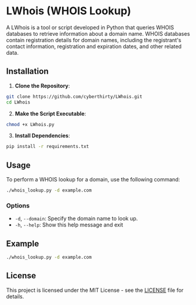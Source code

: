 # LWhois (WHOIS Lookup)

A LWhois is a tool or script developed in Python that queries WHOIS databases to retrieve information about a domain name. WHOIS databases contain registration details for domain names, including the registrant's contact information, registration and expiration dates, and other related data.

## Installation

1. **Clone the Repository**:
  ```bash
  git clone https://github.com/cyberthirty/LWhois.git
  cd LWhois
  ```

2. **Make the Script Executable**:
  ```bash
  chmod +x LWhois.py
  ```

3. **Install Dependencies**:
  ```bash
  pip install -r requirements.txt
  ```

## Usage

To perform a WHOIS lookup for a domain, use the following command:

```bash
./whois_lookup.py -d example.com
```

### Options

- `-d`, `--domain`: Specify the domain name to look up.
- `-h`, `--help`: Show this help message and exit

## Example

```bash
./whois_lookup.py -d example.com
```


## License

This project is licensed under the MIT License - see the [LICENSE](LICENSE) file for details.


